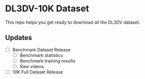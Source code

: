 # DL3DV-10K Dataset
This repo helps you get ready to download all the DL3DV dataset.

## Updates 
- [ ] Benchmark Dataset Release
	- [ ] Benchmark statistics 
	- [ ] Benchmark training results  
	- [ ] Raw videos 

- [ ] 10K Full Dataset Release

<!-- ## Dataset Distributions

## Download 
### DL3DV-10K Dataset
**Stay tuned!**

### NVS Benchmark
 -->
